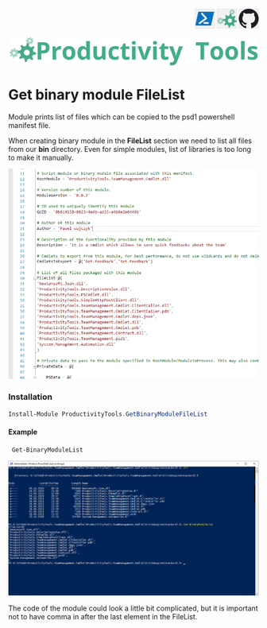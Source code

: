 <!--Category:PowerShell--> 
 <p align="right">
    <a href="https://www.powershellgallery.com/packages/ProductivityTools.GetBinaryModuleFileList/"><img src="Images/Header/Powershell_border_40px.png" /></a>
    <a href="http://productivitytools.tech/get-binary-module-filelist/"><img src="Images/Header/ProductivityTools_green_40px_2.png" /><a> 
    <a href="https://github.com/pwujczyk/ProductivityTools.GetBinaryModuleFileList"><img src="Images/Header/Github_border_40px.png" /></a>
</p>
<p align="center">
    <a href="http://http://productivitytools.tech/">
        <img src="Images/Header/LogoTitle_green_500px.png" />
    </a>
</p>


# Get binary module FileList

Module prints list of files which can be copied to the psd1 powershell manifest file.

<!--more-->

When creating binary module in the **FileList** section we need to list all files from our **bin** directory. Even for simple modules, list of libraries is too long to make it manually.

![](Images/BinaryModule.png)

### Installation

```powershell
Install-Module ProductivityTools.GetBinaryModuleFileList
```

#### Example

```powershell
 Get-BinaryModuleList
 ```
<!--og-image-->
 ![](Images/Example.png)

 The code of the module could look a little bit complicated, but it is important not to have comma in after the last element in the FileList.